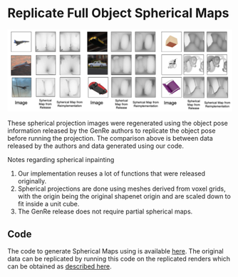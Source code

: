 # Replicate Full Object Spherical Maps 

![alt text](img/spherical_comparison.png)

These spherical projection images were regenerated using the object pose information released by the GenRe authors to replicate the object pose before running the projection. The comparison above is between data released by the authors and data generated using our code.

Notes regarding spherical inpainting

1. Our implementation reuses a lot of functions that were released originally.
2. Spherical projections are done using meshes derived from voxel grids, with the origin being the original shapenet origin and are scaled down to fit inside a unit cube. 
3. The GenRe release does not require partial spherical maps.

## Code

The code to generate Spherical Maps using is available [here](link-to-code). The original data can be replicated by running this code on the replicated renders which can be obtained as [described here](rendering.md).
